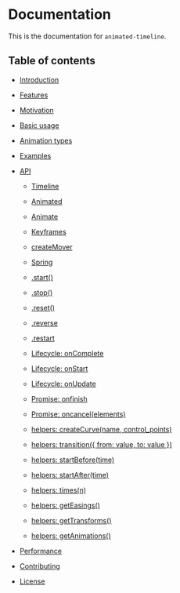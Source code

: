# Documentation

This is the documentation for `animated-timeline`.

## Table of contents

* [Introduction](../README.md/#introduction)

* [Features](../README.md/features)

* [Motivation](../README.md/motivation)

* [Basic usage](../README.md/usage)

* [Animation types](../README.md/animation-types)

* [Examples](../examples)

* [API](./API.md)

  * [Timeline](./API.md#timeline)

  * [Animated](./API.md#animated)

  * [Animate](./API.md#animate)

  * [Keyframes](./API.md#keyframes)

  * [createMover](./API.md#createMover)

  * [Spring](./API.md#spring)

  * [.start()](./API.md#start())

  * [.stop()](./API.md#stop())

  * [.reset()](./API.md#reset())

  * [.reverse](./API.md#reverse())

  * [.restart](./API.md#restart())

  * [Lifecycle: onComplete]()

  * [Lifecycle: onStart]()

  * [Lifecycle: onUpdate]()

  * [Promise: onfinish]()

  * [Promise: oncancel(elements)]()

  * [helpers: createCurve(name, control_points)]()

  * [helpers: transition({ from: value, to: value })]()

  * [helpers: startBefore(time)]()

  * [helpers: startAfter(time)]()

  * [helpers: times(n)]()

  * [helpers: getEasings()]()

  * [helpers: getTransforms()]()

  * [helpers: getAnimations()]()

* [Performance]()

* [Contributing]()

* [License]()
